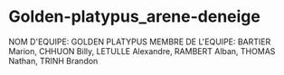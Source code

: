 # Golden-platypus_arene-deneige
NOM D'EQUIPE: GOLDEN PLATYPUS
MEMBRE DE L'EQUIPE: BARTIER Marion, CHHUON Billy, LETULLE Alexandre, RAMBERT Alban, THOMAS Nathan, TRINH Brandon
